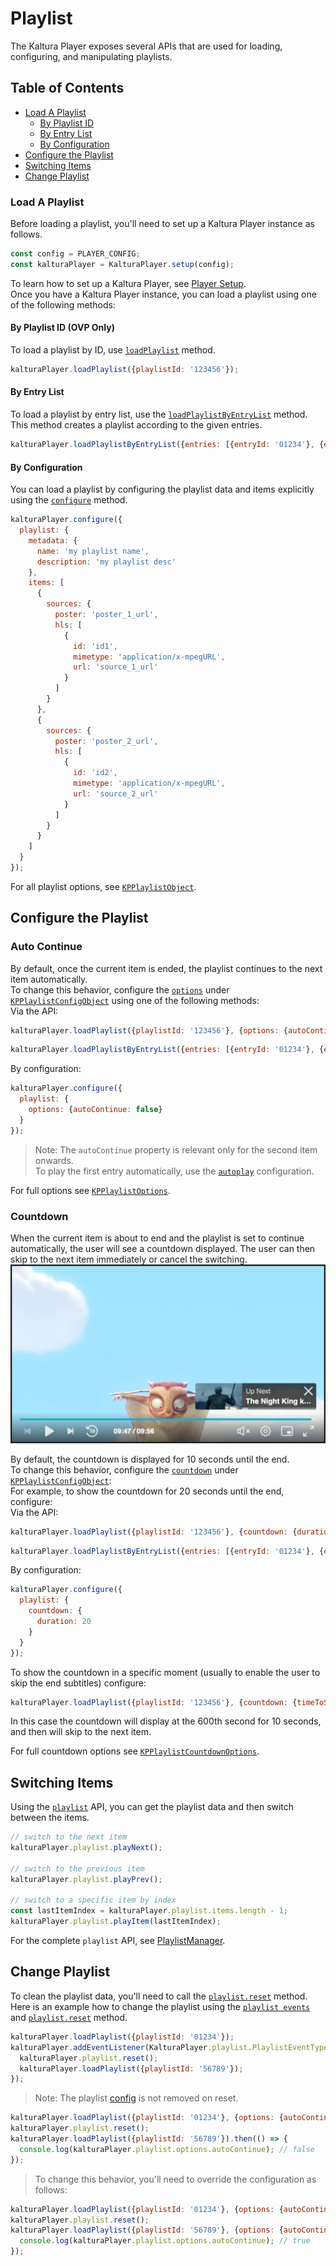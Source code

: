 # Playlist

The Kaltura Player exposes several APIs that are used for loading, configuring, and manipulating playlists.

## Table of Contents

- [Load A Playlist](#load-a-playlist)
  - [By Playlist ID](#by-playlist-id-ovp-only)
  - [By Entry List](#by-entry-list)
  - [By Configuration](#by-configuration)
- [Configure the Playlist](#configure-the-playlist)
- [Switching Items](#switching-items)
- [Change Playlist](#change-playlist)

### Load A Playlist

Before loading a playlist, you'll need to set up a Kaltura Player instance as follows.

```javascript
const config = PLAYER_CONFIG;
const kalturaPlayer = KalturaPlayer.setup(config);
```

To learn how to set up a Kaltura Player, see [Player Setup](./player-setup.md).
<br>Once you have a Kaltura Player instance, you can load a playlist using one of the following methods:

#### By Playlist ID (OVP Only)

To load a playlist by ID, use [`loadPlaylist`](./api.md#loadplaylist) method.

```javascript
kalturaPlayer.loadPlaylist({playlistId: '123456'});
```

#### By Entry List

To load a playlist by entry list, use the [`loadPlaylistByEntryList`](./api.md#loadplaylistbyentrylist) method.
<br>This method creates a playlist according to the given entries.

```javascript
kalturaPlayer.loadPlaylistByEntryList({entries: [{entryId: '01234'}, {entryId: '56789'}]});
```

#### By Configuration

You can load a playlist by configuring the playlist data and items explicitly using the [`configure`](./api.md#configure-3) method.

```javascript
kalturaPlayer.configure({
  playlist: {
    metadata: {
      name: 'my playlist name',
      description: 'my playlist desc'
    },
    items: [
      {
        sources: {
          poster: 'poster_1_url',
          hls: [
            {
              id: 'id1',
              mimetype: 'application/x-mpegURL',
              url: 'source_1_url'
            }
          ]
        }
      },
      {
        sources: {
          poster: 'poster_2_url',
          hls: [
            {
              id: 'id2',
              mimetype: 'application/x-mpegURL',
              url: 'source_2_url'
            }
          ]
        }
      }
    ]
  }
});
```

For all playlist options, see [`KPPlaylistObject`](./api.md#kpplaylistobject).

## Configure the Playlist

### Auto Continue

By default, once the current item is ended, the playlist continues to the next item automatically.
<br>To change this behavior, configure the [`options`](./api.md#kpplaylistoptions) under [`KPPlaylistConfigObject`](./api.md#kpplaylistconfigobject) using one of the following methods:
<br>Via the API:

```javascript
kalturaPlayer.loadPlaylist({playlistId: '123456'}, {options: {autoContinue: false}});
```

```javascript
kalturaPlayer.loadPlaylistByEntryList({entries: [{entryId: '01234'}, {entryId: '56789'}]}, {options: {autoContinue: false}});
```

By configuration:

```javascript
kalturaPlayer.configure({
  playlist: {
    options: {autoContinue: false}
  }
});
```

> Note: The `autoContinue` property is relevant only for the second item onwards.
> <br>To play the first entry automatically, use the [`autoplay`](https://github.com/kaltura/playkit-js/blob/master/docs/autoplay.md) configuration.

For full options see [`KPPlaylistOptions`](./api.md#kpplaylistoptions).

### Countdown

When the current item is about to end and the playlist is set to continue automatically, the user will see a countdown displayed. The user can then skip to the next item immediately or cancel the switching.
![playlist-countdown](images/playlist-countdown.png)

By default, the countdown is displayed for 10 seconds until the end.
<br>To change this behavior, configure the [`countdown`](./api.md#kpplaylistcountdownoptions) under [`KPPlaylistConfigObject`](./api.md#kpplaylistconfigobject):
<br> For example, to show the countdown for 20 seconds until the end, configure:
<br>Via the API:

```javascript
kalturaPlayer.loadPlaylist({playlistId: '123456'}, {countdown: {duration: 20}});
```

```javascript
kalturaPlayer.loadPlaylistByEntryList({entries: [{entryId: '01234'}, {entryId: '56789'}]}, {countdown: {duration: 20}});
```

By configuration:

```javascript
kalturaPlayer.configure({
  playlist: {
    countdown: {
      duration: 20
    }
  }
});
```

To show the countdown in a specific moment (usually to enable the user to skip the end subtitles) configure:

```javascript
kalturaPlayer.loadPlaylist({playlistId: '123456'}, {countdown: {timeToShow: 600}});
```

In this case the countdown will display at the 600th second for 10 seconds, and then will skip to the next item.

For full countdown options see [`KPPlaylistCountdownOptions`](./api.md#kpplaylistcountdownoptions).

## Switching Items

Using the [`playlist`](./api.md#playlist) API, you can get the playlist data and then switch between the items.

```javascript
// switch to the next item
kalturaPlayer.playlist.playNext();

// switch to the previous item
kalturaPlayer.playlist.playPrev();

// switch to a specific item by index
const lastItemIndex = kalturaPlayer.playlist.items.length - 1;
kalturaPlayer.playlist.playItem(lastItemIndex);
```

For the complete `playlist` API, see [PlaylistManager](./api.md#playlistmanager).

## Change Playlist

To clean the playlist data, you'll need to call the [`playlist.reset`](./api.md#reset-2) method.
<br>Here is an example how to change the playlist using the [`playlist events`](./api.md#playlisteventtype) and [`playlist.reset`](./api.md#reset-2) method.

```javascript
kalturaPlayer.loadPlaylist({playlistId: '01234'});
kalturaPlayer.addEventListener(KalturaPlayer.playlist.PlaylistEventType.PLAYLIST_ENDED, () => {
  kalturaPlayer.playlist.reset();
  kalturaPlayer.loadPlaylist({playlistId: '56789'});
});
```

> Note: The playlist [config](./api.md#KPPlaylistConfigObject) is not removed on reset.

```javascript
kalturaPlayer.loadPlaylist({playlistId: '01234'}, {options: {autoContinue: false}});
kalturaPlayer.playlist.reset();
kalturaPlayer.loadPlaylist({playlistId: '56789'}).then(() => {
  console.log(kalturaPlayer.playlist.options.autoContinue); // false
});
```

> To change this behavior, you'll need to override the configuration as follows:

```javascript
kalturaPlayer.loadPlaylist({playlistId: '01234'}, {options: {autoContinue: false}});
kalturaPlayer.playlist.reset();
kalturaPlayer.loadPlaylist({playlistId: '56789'}, {options: {autoContinue: true}}).then(() => {
  console.log(kalturaPlayer.playlist.options.autoContinue); // true
});
```
